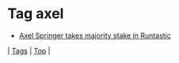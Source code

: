 <!--
title: Tag axel
date: 2020-06-28T15:26:58.961Z
tags:
-->
# Tag axel

 * [Axel Springer takes majority stake in Runtastic](62817549484.md)

| [Tags](tags.md) | [Top](index.md) |
